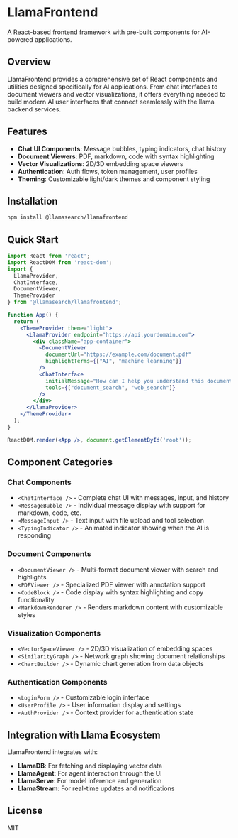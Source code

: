 # LlamaFrontend

A React-based frontend framework with pre-built components for AI-powered applications.

## Overview

LlamaFrontend provides a comprehensive set of React components and utilities designed specifically for AI applications. From chat interfaces to document viewers and vector visualizations, it offers everything needed to build modern AI user interfaces that connect seamlessly with the llama backend services.

## Features

- **Chat UI Components**: Message bubbles, typing indicators, chat history
- **Document Viewers**: PDF, markdown, code with syntax highlighting
- **Vector Visualizations**: 2D/3D embedding space viewers
- **Authentication**: Auth flows, token management, user profiles
- **Theming**: Customizable light/dark themes and component styling

## Installation

```bash
npm install @llamasearch/llamafrontend
```

## Quick Start

```jsx
import React from 'react';
import ReactDOM from 'react-dom';
import { 
  LlamaProvider, 
  ChatInterface,
  DocumentViewer,
  ThemeProvider
} from '@llamasearch/llamafrontend';

function App() {
  return (
    <ThemeProvider theme="light">
      <LlamaProvider endpoint="https://api.yourdomain.com">
        <div className="app-container">
          <DocumentViewer 
            documentUrl="https://example.com/document.pdf" 
            highlightTerms={["AI", "machine learning"]}
          />
          <ChatInterface 
            initialMessage="How can I help you understand this document?"
            tools={["document_search", "web_search"]} 
          />
        </div>
      </LlamaProvider>
    </ThemeProvider>
  );
}

ReactDOM.render(<App />, document.getElementById('root'));
```

## Component Categories

### Chat Components

- `<ChatInterface />` - Complete chat UI with messages, input, and history
- `<MessageBubble />` - Individual message display with support for markdown, code, etc.
- `<MessageInput />` - Text input with file upload and tool selection
- `<TypingIndicator />` - Animated indicator showing when the AI is responding

### Document Components

- `<DocumentViewer />` - Multi-format document viewer with search and highlights
- `<PDFViewer />` - Specialized PDF viewer with annotation support
- `<CodeBlock />` - Code display with syntax highlighting and copy functionality
- `<MarkdownRenderer />` - Renders markdown content with customizable styles

### Visualization Components

- `<VectorSpaceViewer />` - 2D/3D visualization of embedding spaces
- `<SimilarityGraph />` - Network graph showing document relationships
- `<ChartBuilder />` - Dynamic chart generation from data objects

### Authentication Components

- `<LoginForm />` - Customizable login interface
- `<UserProfile />` - User information display and settings
- `<AuthProvider />` - Context provider for authentication state

## Integration with Llama Ecosystem

LlamaFrontend integrates with:
- **LlamaDB**: For fetching and displaying vector data
- **LlamaAgent**: For agent interaction through the UI
- **LlamaServe**: For model inference and generation
- **LlamaStream**: For real-time updates and notifications

## License

MIT 